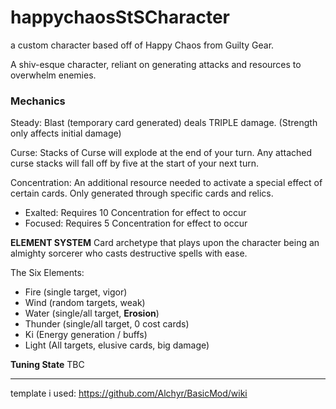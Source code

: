 # happychaosStSCharacter

a custom character based off of Happy Chaos from Guilty Gear.

A shiv-esque character, reliant on generating attacks and resources to overwhelm enemies.

### Mechanics

Steady: Blast (temporary card generated) deals TRIPLE damage. (Strength only affects initial damage)

Curse: Stacks of Curse will explode at the end of your turn. Any attached curse stacks will fall off by five at the start of your next turn.

Concentration: An additional resource needed to activate a special effect of certain cards. Only generated through specific cards and relics.

- Exalted: Requires 10 Concentration for effect to occur
- Focused: Requires 5 Concentration for effect to occur

**ELEMENT SYSTEM**
Card archetype that plays upon the character being an almighty sorcerer who casts destructive spells with ease.

The Six Elements:
- Fire (single target, vigor)
- Wind (random targets, weak)
- Water (single/all target, **Erosion**)
- Thunder (single/all target, 0 cost cards)
- Ki (Energy generation / buffs)
- Light (All targets, elusive cards, big damage)

**Tuning State**
TBC


---
template i used:
https://github.com/Alchyr/BasicMod/wiki

